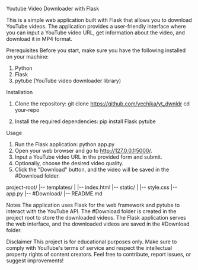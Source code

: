 Youtube Video Downloader with Flask

This is a simple web application built with Flask that allows you to download YouTube videos. The application provides a user-friendly interface where you can input a YouTube video URL, get information about the video, and download it in MP4 format.

Prerequisites
Before you start, make sure you have the following installed on your machine:

1. Python
2. Flask
3. pytube (YouTube video downloader library)

Installation
1. Clone the repository:
git clone https://github.com/yechika/yt_dwnldr
cd your-repo

2. Install the required dependencies:
pip install Flask pytube

Usage
1. Run the Flask application:
python app.py
2. Open your web browser and go to http://127.0.0.1:5000/.
3. Input a YouTube video URL in the provided form and submit.
4. Optionally, choose the desired video quality.
5. Click the "Download" button, and the video will be saved in the #Download folder.

project-root/
|-- templates/
|   |-- index.html
|-- static/
|   |-- style.css
|-- app.py
|-- #Download/
|-- README.md

Notes
The application uses Flask for the web framework and pytube to interact with the YouTube API.
The #Download folder is created in the project root to store the downloaded videos.
The Flask application serves the web interface, and the downloaded videos are saved in the #Download folder.

Disclaimer
This project is for educational purposes only. Make sure to comply with YouTube's terms of service and respect the intellectual property rights of content creators.
Feel free to contribute, report issues, or suggest improvements!
